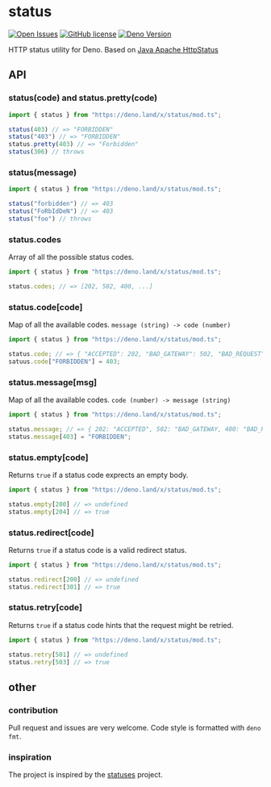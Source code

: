 # status

[![Open Issues](https://img.shields.io/github/issues/Qu4k/denom)](https://github.com/denosaurs/denom/issues)
[![GitHub license](https://img.shields.io/github/license/qu4k/denom)](https://github.com/denosaurs/denom/blob/master/LICENSE)
[![Deno Version](https://img.shields.io/badge/deno-1.0.0-informational)](https://deno.land)

HTTP status utility for Deno. Based on [Java Apache HttpStatus](http://hc.apache.org/httpclient-3.x/apidocs/org/apache/commons/httpclient/HttpStatus.html)

## API

### status(code) and status.pretty(code)

```typescript
import { status } from "https://deno.land/x/status/mod.ts";

status(403) // => "FORBIDDEN"
status("403") // => "FORBIDDEN"
status.pretty(403) // => "Forbidden"
status(306) // throws
```

### status(message)

```typescript
import { status } from "https://deno.land/x/status/mod.ts";

status("forbidden") // => 403
status("FoRbIdDeN") // => 403
status("foo") // throws
```

### status.codes
Array of all the possible status codes.

```typescript
import { status } from "https://deno.land/x/status/mod.ts";

status.codes; // => [202, 502, 400, ...]
```

### status.code[code]
Map of all the available codes. `message (string) -> code (number)`

```typescript
import { status } from "https://deno.land/x/status/mod.ts";

status.code; // => { "ACCEPTED": 202, "BAD_GATEWAY": 502, "BAD_REQUEST": 400, ... }
satuus.code["FORBIDDEN"] = 403;
```

### status.message[msg]
Map of all the available codes. `code (number) -> message (string)`

```typescript
import { status } from "https://deno.land/x/status/mod.ts";

status.message; // => { 202: "ACCEPTED", 502: "BAD_GATEWAY, 400: "BAD_REQUEST", ... }
status.message[403] = "FORBIDDEN";
```

### status.empty[code]
Returns `true` if a status code exprects an empty body.

```typescript
import { status } from "https://deno.land/x/status/mod.ts";

status.empty[200] // => undefined
status.empty[204] // => true
```

### status.redirect[code]
Returns `true` if a status code is a valid redirect status.

```typescript
import { status } from "https://deno.land/x/status/mod.ts";

status.redirect[200] // => undefined
status.redirect[301] // => true
```

### status.retry[code]
Returns `true` if a status code hints that the request might be retried.

```typescript
import { status } from "https://deno.land/x/status/mod.ts";

status.retry[501] // => undefined
status.retry[503] // => true
```


## other

### contribution
Pull request and issues are very welcome. Code style is formatted with `deno fmt`.

### inspiration
The project is inspired by the [statuses](https://github.com/jshttp/statuses) project.